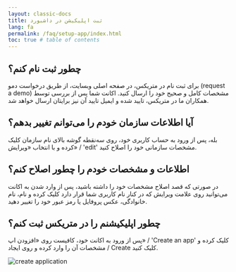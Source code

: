 ```yaml
---
layout: classic-docs
title: ثبت اپلیکیشن در داشبورد
lang: fa
permalink: /faq/setup-app/index.html
toc: true # table of contents
---
```


## چطور ثبت نام کنم؟

برای ثبت نام در متریکس، در صفحه اصلی وبسایت، از طریق درخواست دمو (request a demo) مشخصات کامل و صحیح خود را ارسال کنید. اکانت شما پس از بررسی توسط همکاران ما در متریکس، تایید شده و ایمیل تایید آن نیز برایتان ارسال خواهد شد.

## آیا اطلاعات سازمان خودم را می‌توانم تغییر بدهم؟

بله، پس از ورود به حساب کاربری خود، روی سه‌نقطه گوشه بالای نام سازمان کلیک کرده و با انتخاب «ویرایش» / 'edit' مشخصات سازمانی خود را اصلاح کنید.

## اطلاعات و مشخصات خودم را چطور اصلاح کنم؟

در صورتی که قصد اصلاح مشخصات خود را داشته باشید، پس از وارد شدن به اکانت می‌توانید روی علامت ویرایش که در کنار نام کاربری شما قرار دارد کلیک کرده و نام، نام خانوادگی، عکس پروفایل یا رمز عبور خود را تغییر دهید.

## چطور اپلیکیشنم را در متریکس ثبت کنم؟

پس از ورود به اکانت خود، کافیست روی «افزودن اپ» / 'Create an app' کلیک کرده و مشخصات آن را وارد کرده و روی ایجاد / Create کلیک کنید.

<img src="{{ '/images/app-registration.png' | relative_url }}" alt="create application"/>
